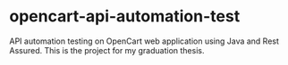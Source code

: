 # opencart-api-automation-test
API automation testing on OpenCart web application using Java and Rest Assured. This is the project for my graduation thesis.
